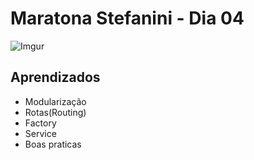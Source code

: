 # Maratona Stefanini - Dia 04

![Imgur](https://i.imgur.com/VBgndGh.png)

## Aprendizados

 - Modularização
 - Rotas(Routing)
 - Factory
 - Service
 - Boas praticas 